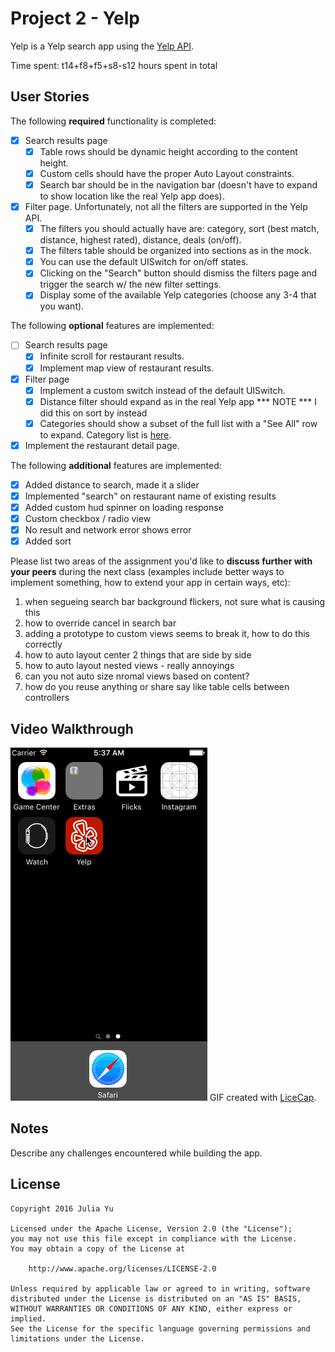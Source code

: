 # Project 2 - Yelp

Yelp is a Yelp search app using the [Yelp API](http://www.yelp.com/developers/documentation/v2/search_api).

Time spent: t14+f8+f5+s8-s12 hours spent in total

## User Stories

The following **required** functionality is completed:

- [x] Search results page
   - [x] Table rows should be dynamic height according to the content height.
   - [x] Custom cells should have the proper Auto Layout constraints.
   - [x] Search bar should be in the navigation bar (doesn't have to expand to show location like the real Yelp app does).
- [x] Filter page. Unfortunately, not all the filters are supported in the Yelp API.
   - [x] The filters you should actually have are: category, sort (best match, distance, highest rated), distance, deals (on/off).
   - [x] The filters table should be organized into sections as in the mock.
   - [x] You can use the default UISwitch for on/off states.
   - [x] Clicking on the "Search" button should dismiss the filters page and trigger the search w/ the new filter settings.
   - [x] Display some of the available Yelp categories (choose any 3-4 that you want).

The following **optional** features are implemented:

- [ ] Search results page
   - [x] Infinite scroll for restaurant results.
   - [x] Implement map view of restaurant results.
- [x] Filter page
   - [x] Implement a custom switch instead of the default UISwitch.
   - [x] Distance filter should expand as in the real Yelp app *** NOTE *** I did this on sort by instead
   - [x] Categories should show a subset of the full list with a "See All" row to expand. Category list is [here](http://www.yelp.com/developers/documentation/category_list).

- [x] Implement the restaurant detail page.

The following **additional** features are implemented:

- [x] Added distance to search, made it a slider
- [x] Implemented "search" on restaurant name of existing results
- [x] Added custom hud spinner on loading response
- [x] Custom checkbox / radio view
- [x] No result and network error shows error
- [x] Added sort

Please list two areas of the assignment you'd like to **discuss further with your peers** during the next class (examples include better ways to implement something, how to extend your app in certain ways, etc):

1. when segueing search bar background flickers, not sure what is causing this
2. how to override cancel in search bar
3. adding a prototype to custom views seems to break it, how to do this correctly
4. how to auto layout center 2 things that are side by side
5. how to auto layout nested views - really annoyings
6. can you not auto size nromal views based on content?
7. how do you reuse anything or share say like table cells between controllers

## Video Walkthrough

![yelp demo](yelp.gif)
GIF created with [LiceCap](http://www.cockos.com/licecap/).

## Notes

Describe any challenges encountered while building the app.

## License

    Copyright 2016 Julia Yu

    Licensed under the Apache License, Version 2.0 (the "License");
    you may not use this file except in compliance with the License.
    You may obtain a copy of the License at

        http://www.apache.org/licenses/LICENSE-2.0

    Unless required by applicable law or agreed to in writing, software
    distributed under the License is distributed on an "AS IS" BASIS,
    WITHOUT WARRANTIES OR CONDITIONS OF ANY KIND, either express or implied.
    See the License for the specific language governing permissions and
    limitations under the License.